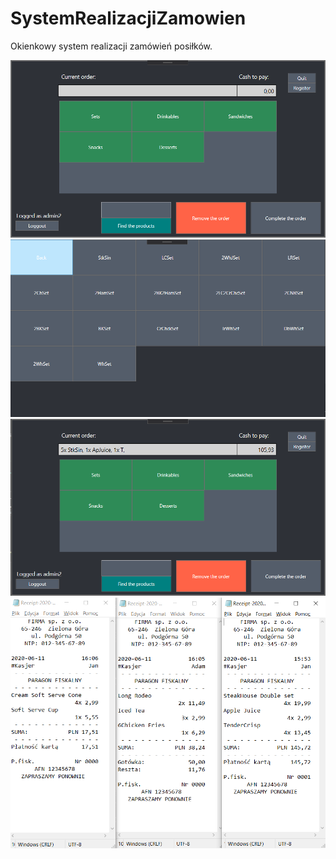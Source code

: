 # SystemRealizacjiZamowien
Okienkowy system realizacji zamówień posiłków.


![ScreenShot](Screens/First.PNG)
![ScreenShot](Screens/Second.PNG)
![ScreenShot](Screens/Third.PNG)
![ScreenShot](Screens/Paragon.PNG)
